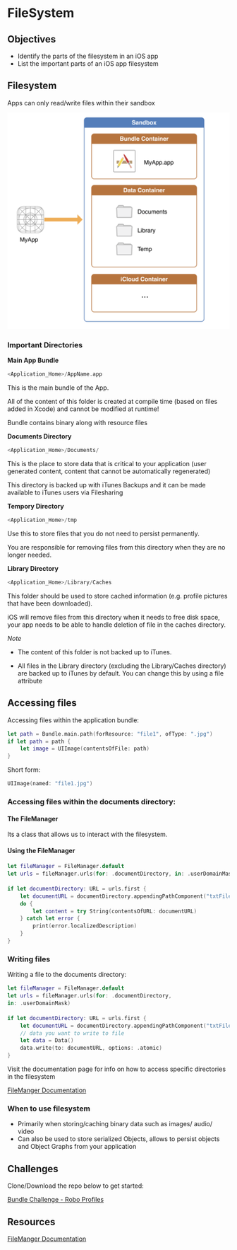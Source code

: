 # FileSystem

## Objectives
- Identify the parts of the filesystem in an iOS app
- List the important parts of an iOS app filesystem

## Filesystem

Apps can only read/write files within their sandbox

![App structure](app-structure.png)

### Important Directories

**Main App Bundle**

```swift
<Application_Home>/AppName.app
```

This is the main bundle of the App.

All of the content of this folder is created at compile time (based on files added in
Xcode) and cannot be modified at runtime!

Bundle contains binary along with resource files


**Documents Directory**

```swift
<Application_Home>/Documents/
```

This is the place to store data that is critical to your application
(user generated content, content that cannot be automatically
regenerated)

This directory is backed up with iTunes Backups and it can be
made available to iTunes users via Filesharing


**Tempory Directory**

```swift
<Application_Home>/tmp
```

Use this to store files that you do not need to persist
permanently.

You are responsible for removing files from this
directory when they are no longer needed.


**Library Directory**

```swift
<Application_Home>/Library/Caches
```

This folder should be used to store cached information (e.g.
profile pictures that have been downloaded).

iOS will remove files from this directory when it needs to free
disk space, your app needs to be able to handle deletion of
file in the caches directory.

*Note*

- The content of this folder is not backed up to iTunes.

- All files in the Library directory (excluding the Library/Caches
directory) are backed up to iTunes by default. You can change
this by using a file attribute

## Accessing files

Accessing files within the application bundle:

```swift
let path = Bundle.main.path(forResource: "file1", ofType: ".jpg")
if let path = path {
    let image = UIImage(contentsOfFile: path)
}
```
Short form:
```swift
UIImage(named: "file1.jpg")
```

### Accessing files within the documents directory:
#### The FileManager

Its a class that allows us to interact with the filesystem.

#### Using the FileManager

```swift
let fileManager = FileManager.default
let urls = fileManager.urls(for: .documentDirectory, in: .userDomainMask)

if let documentDirectory: URL = urls.first {
    let documentURL = documentDirectory.appendingPathComponent("txtFile.txt")
    do {
        let content = try String(contentsOfURL: documentURL)
    } catch let error {
        print(error.localizedDescription)
    }
}
 ```

### Writing files

Writing a file to the documents directory:

```swift
let fileManager = FileManager.default
let urls = fileManager.urls(for: .documentDirectory,
in: .userDomainMask)

if let documentDirectory: URL = urls.first {
    let documentURL = documentDirectory.appendingPathComponent("txtFile.txt")
    // data you want to write to file
    let data = Data()
    data.write(to: documentURL, options: .atomic)
}
```
Visit the documentation page for info on how to access specific directories in the filesystem

[FileManger Documentation](https://developer.apple.com/documentation/foundation/filemanager)


### When to use filesystem

- Primarily when storing/caching binary data such as images/ audio/ video
- Can also be used to store serialized Objects, allows to persist objects and Object Graphs from your application


## Challenges

Clone/Download the repo below to get started:

[Bundle Challenge - Robo Profiles](https://github.com/Product-College-Labs/RoboProfiles)


## Resources

[FileManger Documentation](https://developer.apple.com/documentation/foundation/filemanager)
